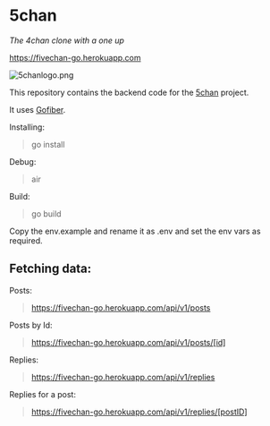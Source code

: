 # 5chan

_The 4chan clone with a one up_

https://fivechan-go.herokuapp.com

![5chanlogo.png](https://5chan.vercel.app/favicon.png)

This repository contains the backend code for the [5chan](https://github.com/100lvlmaster/5chan) project.

It uses [Gofiber](https://github.com/gofiber/fiber).

Installing:

> go install

Debug:

> air

Build:

> go build

Copy the env.example and rename it as .env
and set the env vars as required.

## Fetching data:

Posts:

> https://fivechan-go.herokuapp.com/api/v1/posts

Posts by Id:

> https://fivechan-go.herokuapp.com/api/v1/posts/[id]

Replies:

> https://fivechan-go.herokuapp.com/api/v1/replies

Replies for a post:

> https://fivechan-go.herokuapp.com/api/v1/replies/[postID]
